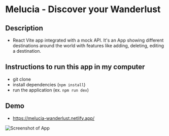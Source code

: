 # Melucia - Discover your Wanderlust

## Description 
  - React Vite app integrated with a mock API. It's an App showing different destinations around the world with features like adding, deleting, editing a destination.

## Instructions to run this app in my computer
  - git clone
  - install dependencies (`npm install`)
  - run the application (ex. `npm run dev`)

## Demo
  - https://melucia-wanderlust.netlify.app/

  ![Screenshot of App](/assets/homepage_screenshot.png "Screenshot")



<br />